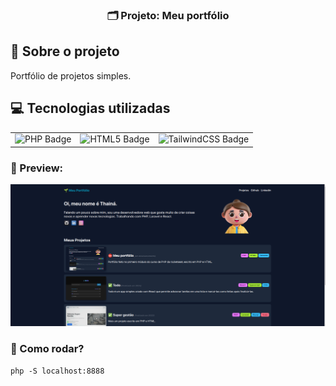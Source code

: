 <h3 align="center">
  🗂️ Projeto: Meu portfólio
</h3>

## :rocket: Sobre o projeto

Portfólio de projetos simples.

## :computer: Tecnologias utilizadas

<table>
  <tr>
    <td><img src="https://img.shields.io/badge/php-%23777BB4.svg?style=for-the-badge&logo=php&logoColor=white" alt="PHP Badge"></td>
    <td><img src="https://img.shields.io/badge/html5-%23E34F26.svg?style=for-the-badge&logo=html5&logoColor=white" alt="HTML5 Badge"></td>
    <td><img src="https://img.shields.io/badge/tailwindcss-%2338B2AC.svg?style=for-the-badge&logo=tailwind-css&logoColor=white" alt="TailwindCSS Badge"></td>
  </tr>
</table>

### 🔎 Preview:

<p align="center">
  <img src="../../../assets/projects-screenshots/00-portfolio.png">
</p>

### 📌 Como rodar?

```php -S localhost:8888```
